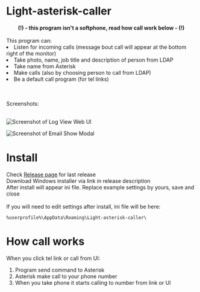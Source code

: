 # Light-asterisk-caller
<center><b>(!) - this program isn't a softphone, read how call work below - (!)</b><br><br></center>
This program can:
<li>Listen for incoming calls (message bout call will appear at the bottom right of the monitor)
<li>Take photo, name, job title and description of person from LDAP
<li>Take name from Asterisk
<li>Make calls (also by choosing person to call from LDAP)
<li>Be a default call program (for tel links)

<br><br>
Screenshots:
<br><br>

![Screenshot of Log View Web UI](https://medvedev-it.ru/wp-content/uploads/2023/04/make_call.png)

![Screenshot of Email Show Modal](https://medvedev-it.ru/wp-content/uploads/2023/04/income_call.png)

# Install
Check [Release page](https://github.com/Mark-Shternberg/Light-asterisk-caller/releases) for last release<br>
Download Windows installer via link in release description<br>
After install will appear ini file. Replace example settings by yours, save and close
<br><br>
If you will need to edit settings after install, ini file will be here:
```
%userprofile%\AppData\Roaming\Light-asterisk-caller\
```

# How call works
When you click tel link or call from UI:
1. Program send command to Asterisk
2. Asterisk make call to your phone number
3. When you take phone it starts calling to number from link or UI
